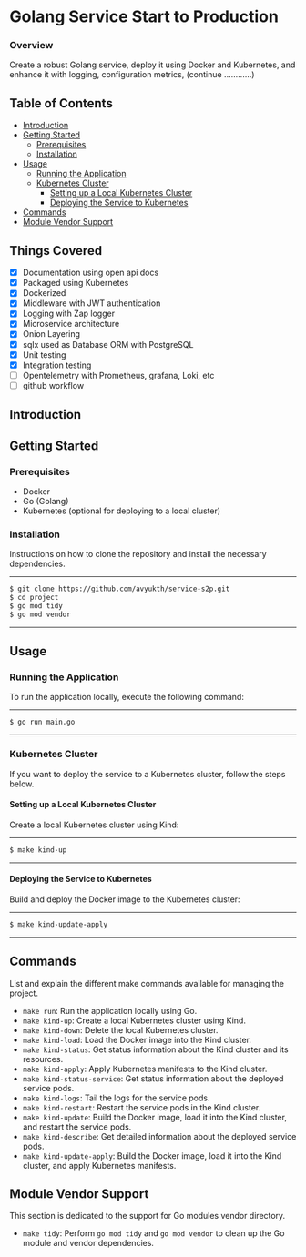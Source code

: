 # Golang Service Start to Production

### Overview

Create a robust Golang service, deploy it using Docker and Kubernetes, and enhance it with logging, configuration metrics, (continue ............)

## Table of Contents

- [Introduction](#introduction)
- [Getting Started](#getting-started)
  - [Prerequisites](#prerequisites)
  - [Installation](#installation)
- [Usage](#usage)
  - [Running the Application](#running-the-application)
  - [Kubernetes Cluster](#kubernetes-cluster)
    - [Setting up a Local Kubernetes Cluster](#setting-up-a-local-kubernetes-cluster)
    - [Deploying the Service to Kubernetes](#deploying-the-service-to-kubernetes)
- [Commands](#commands)
- [Module Vendor Support](#module-vendor-support)

## Things Covered

- [x] Documentation using open api docs
- [x] Packaged using Kubernetes
- [x] Dockerized
- [x] Middleware with JWT authentication
- [x] Logging with Zap logger
- [x] Microservice architecture
- [x] Onion Layering
- [x] sqlx used as Database ORM with PostgreSQL
- [x] Unit testing
- [x] Integration testing
- [ ] Opentelemetry with Prometheus, grafana, Loki, etc
- [ ] github workflow

## Introduction

<!-- Provide a brief overview of the project, its purpose, and its key features. -->

## Getting Started

<!-- Explain how to set up the project locally and any prerequisites that need to be installed. -->

### Prerequisites

<!--
List any software or tools that must be installed before running the application or deploying to Kubernetes. -->

- Docker
- Go (Golang)
- Kubernetes (optional for deploying to a local cluster)

### Installation

Instructions on how to clone the repository and install the necessary dependencies.

---

```bash
$ git clone https://github.com/avyukth/service-s2p.git
$ cd project
$ go mod tidy
$ go mod vendor
```

---

## Usage

<!-- Provide instructions on how to use the project and how to interact with it. -->

### Running the Application

To run the application locally, execute the following command:

---

```bash
$ go run main.go
```

---

### Kubernetes Cluster

If you want to deploy the service to a Kubernetes cluster, follow the steps below.

#### Setting up a Local Kubernetes Cluster

Create a local Kubernetes cluster using Kind:

---

```bash
$ make kind-up
```

---

#### Deploying the Service to Kubernetes

Build and deploy the Docker image to the Kubernetes cluster:

---

```bash
$ make kind-update-apply
```

---

## Commands

List and explain the different make commands available for managing the project.

- `make run`: Run the application locally using Go.
- `make kind-up`: Create a local Kubernetes cluster using Kind.
- `make kind-down`: Delete the local Kubernetes cluster.
- `make kind-load`: Load the Docker image into the Kind cluster.
- `make kind-status`: Get status information about the Kind cluster and its resources.
- `make kind-apply`: Apply Kubernetes manifests to the Kind cluster.
- `make kind-status-service`: Get status information about the deployed service pods.
- `make kind-logs`: Tail the logs for the service pods.
- `make kind-restart`: Restart the service pods in the Kind cluster.
- `make kind-update`: Build the Docker image, load it into the Kind cluster, and restart the service pods.
- `make kind-describe`: Get detailed information about the deployed service pods.
- `make kind-update-apply`: Build the Docker image, load it into the Kind cluster, and apply Kubernetes manifests.

## Module Vendor Support

This section is dedicated to the support for Go modules vendor directory.

- `make tidy`: Perform `go mod tidy` and `go mod vendor` to clean up the Go module and vendor dependencies.
